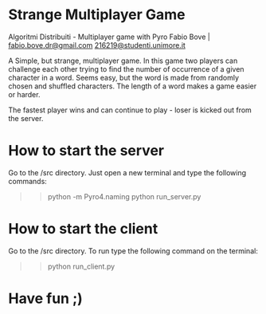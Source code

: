 # Strange Multiplayer Game
Algoritmi Distribuiti - Multiplayer game with Pyro
Fabio Bove | fabio.bove.dr@gmail.com 216219@studenti.unimore.it

A Simple, but strange, multiplayer game.
In this game two players can challenge each other trying to find the number of occurrence of a given character in a word.
Seems easy, but the word is made from randomly chosen and shuffled characters. The length of a word makes a game easier or harder.

The fastest player wins and can continue to play - loser is kicked out from the server.

# How to start the server
Go to the /src directory.
Just open a new terminal and type the following commands: 
>> python -m Pyro4.naming
>> python run_server.py

# How to start the client
Go to the /src directory. 
To run type the following command on the terminal: 
>> python run_client.py

# Have fun ;)